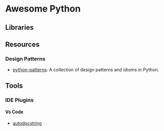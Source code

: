 # Awesome Python

## Libraries

## Resources

### Design Patterns

- [python-patterns](https://github.com/faif/python-patterns): A collection of design patterns and idioms in Python.

## Tools

### IDE Plugins

#### Vs Code

- [autodocstring](njpwerner.autodocstring)

